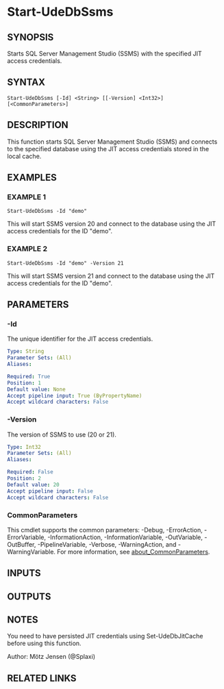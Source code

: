 ﻿---
external help file: d365bap.tools-help.xml
Module Name: d365bap.tools
online version:
schema: 2.0.0
---

# Start-UdeDbSsms

## SYNOPSIS
Starts SQL Server Management Studio (SSMS) with the specified JIT access credentials.

## SYNTAX

```
Start-UdeDbSsms [-Id] <String> [[-Version] <Int32>] [<CommonParameters>]
```

## DESCRIPTION
This function starts SQL Server Management Studio (SSMS) and connects to the specified database using the JIT access credentials stored in the local cache.

## EXAMPLES

### EXAMPLE 1
```
Start-UdeDbSsms -Id "demo"
```

This will start SSMS version 20 and connect to the database using the JIT access credentials for the ID "demo".

### EXAMPLE 2
```
Start-UdeDbSsms -Id "demo" -Version 21
```

This will start SSMS version 21 and connect to the database using the JIT access credentials for the ID "demo".

## PARAMETERS

### -Id
The unique identifier for the JIT access credentials.

```yaml
Type: String
Parameter Sets: (All)
Aliases:

Required: True
Position: 1
Default value: None
Accept pipeline input: True (ByPropertyName)
Accept wildcard characters: False
```

### -Version
The version of SSMS to use (20 or 21).

```yaml
Type: Int32
Parameter Sets: (All)
Aliases:

Required: False
Position: 2
Default value: 20
Accept pipeline input: False
Accept wildcard characters: False
```

### CommonParameters
This cmdlet supports the common parameters: -Debug, -ErrorAction, -ErrorVariable, -InformationAction, -InformationVariable, -OutVariable, -OutBuffer, -PipelineVariable, -Verbose, -WarningAction, and -WarningVariable. For more information, see [about_CommonParameters](http://go.microsoft.com/fwlink/?LinkID=113216).

## INPUTS

## OUTPUTS

## NOTES
You need to have persisted JIT credentials using Set-UdeDbJitCache before using this function.

Author: Mötz Jensen (@Splaxi)

## RELATED LINKS

